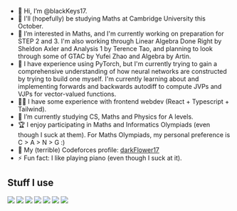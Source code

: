 - 👋 Hi, I’m @blackKeys17.
- 🏫 I'll (hopefully) be studying Maths at Cambridge University this October.
- 👀 I’m interested in Maths, and I'm currently working on preparation for STEP 2 and 3. I'm also working through Linear Algebra Done Right by Sheldon Axler and Analysis 1 by Terence Tao, and planning to look through some of GTAC by Yufei Zhao and Algebra by Artin.
- 🧠 I have experience using PyTorch, but I'm currently trying to gain a comprehensive understanding of how neural networks are constructed by trying to build one myself. I'm currently learning about and implementing forwards and backwards autodiff to compute JVPs and VJPs for vector-valued functions.
- 👨‍💻 I have some experience with frontend webdev (React + Typescript + Tailwind).
- 🌱 I’m currently studying CS, Maths and Physics for A levels.
- 🏆 I enjoy participating in Maths and Informatics Olympiads (even though I suck at them). For Maths Olympiads, my personal preference is C > A > N > G :)
- 🥇 My (terrible) Codeforces profile: [darkFlower17](https://codeforces.com/profile/darkFlower17)
- ⚡ Fun fact: I like playing piano (even though I suck at it).

## Stuff I use
<img src="https://img.shields.io/badge/Python-%233776AB?logo=python&logoColor=%23FFFFFF"> <img src="https://img.shields.io/badge/C%2B%2B-%2300599C?logo=cplusplus&logoColor=%23FFFFFF"> <img src="https://img.shields.io/badge/JavaScript-%23F7DF1E?logo=javascript&logoColor=%23FFFFFF"> <img src="https://img.shields.io/badge/TypeScript-%233178C6?logo=typescript&logoColor=%23FFFFFF"> <img src="https://img.shields.io/badge/React-%2361DAFB?logo=react&logoColor=%23FFFFFF"> <img src="https://img.shields.io/badge/Tailwind-%2306B6D4?logo=tailwindcss&logoColor=%23FFFFFF"> <img src="https://img.shields.io/badge/Pytorch-%23EE4C2C?logo=pytorch&logoColor=%23FFFFFF">
